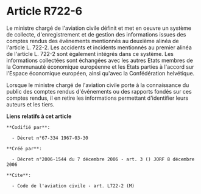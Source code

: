 # Article R722-6

Le ministre chargé de l'aviation civile définit et met en oeuvre un système de collecte, d'enregistrement et de gestion des
informations issues des comptes rendus des événements mentionnés au deuxième alinéa de l'article L. 722-2. Les accidents et
incidents mentionnés au premier alinéa de l'article L. 722-2 sont également intégrés dans ce système. Les informations
collectées sont échangées avec les autres Etats membres de la Communauté économique européenne et les Etats parties à
l'accord sur l'Espace économique européen, ainsi qu'avec la Confédération helvétique.

Lorsque le ministre chargé de l'aviation civile porte à la connaissance du public des comptes rendus d'événements ou des
rapports fondés sur ces comptes rendus, il en retire les informations permettant d'identifier leurs auteurs et les tiers.

**Liens relatifs à cet article**

	**Codifié par**:

	  - Décret n°67-334 1967-03-30

	**Créé par**:

	  - Décret n°2006-1544 du 7 décembre 2006 - art. 3 () JORF 8 décembre 2006

	**Cite**:

	  - Code de l'aviation civile - art. L722-2 (M)

